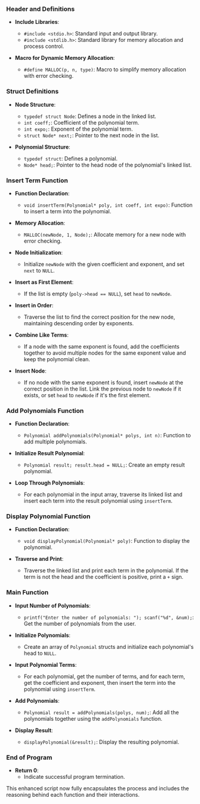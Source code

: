 ### Header and Definitions

- **Include Libraries**:
  - `#include <stdio.h>`: Standard input and output library.
  - `#include <stdlib.h>`: Standard library for memory allocation and process control.

- **Macro for Dynamic Memory Allocation**:
  - `#define MALLOC(p, n, type)`: Macro to simplify memory allocation with error checking.

### Struct Definitions

- **Node Structure**:
  - `typedef struct Node`: Defines a node in the linked list.
  - `int coeff;`: Coefficient of the polynomial term.
  - `int expo;`: Exponent of the polynomial term.
  - `struct Node* next;`: Pointer to the next node in the list.

- **Polynomial Structure**:
  - `typedef struct`: Defines a polynomial.
  - `Node* head;`: Pointer to the head node of the polynomial's linked list.

### Insert Term Function

- **Function Declaration**:
  - `void insertTerm(Polynomial* poly, int coeff, int expo)`: Function to insert a term into the polynomial.

- **Memory Allocation**:
  - `MALLOC(newNode, 1, Node);`: Allocate memory for a new node with error checking.

- **Node Initialization**:
  - Initialize `newNode` with the given coefficient and exponent, and set `next` to `NULL`.

- **Insert as First Element**:
  - If the list is empty (`poly->head == NULL`), set `head` to `newNode`.

- **Insert in Order**:
  - Traverse the list to find the correct position for the new node, maintaining descending order by exponents.

- **Combine Like Terms**:
  - If a node with the same exponent is found, add the coefficients together to avoid multiple nodes for the same exponent value and keep the polynomial clean.

- **Insert Node**:
  - If no node with the same exponent is found, insert `newNode` at the correct position in the list. Link the previous node to `newNode` if it exists, or set `head` to `newNode` if it's the first element.

### Add Polynomials Function

- **Function Declaration**:
  - `Polynomial addPolynomials(Polynomial* polys, int n)`: Function to add multiple polynomials.

- **Initialize Result Polynomial**:
  - `Polynomial result; result.head = NULL;`: Create an empty result polynomial.

- **Loop Through Polynomials**:
  - For each polynomial in the input array, traverse its linked list and insert each term into the result polynomial using `insertTerm`.

### Display Polynomial Function

- **Function Declaration**:
  - `void displayPolynomial(Polynomial* poly)`: Function to display the polynomial.

- **Traverse and Print**:
  - Traverse the linked list and print each term in the polynomial. If the term is not the head and the coefficient is positive, print a `+` sign.

### Main Function

- **Input Number of Polynomials**:
  - `printf("Enter the number of polynomials: "); scanf("%d", &num);`: Get the number of polynomials from the user.

- **Initialize Polynomials**:
  - Create an array of `Polynomial` structs and initialize each polynomial's head to `NULL`.

- **Input Polynomial Terms**:
  - For each polynomial, get the number of terms, and for each term, get the coefficient and exponent, then insert the term into the polynomial using `insertTerm`.

- **Add Polynomials**:
  - `Polynomial result = addPolynomials(polys, num);`: Add all the polynomials together using the `addPolynomials` function.

- **Display Result**:
  - `displayPolynomial(&result);`: Display the resulting polynomial.

### End of Program

- **Return 0**:
  - Indicate successful program termination.

This enhanced script now fully encapsulates the process and includes the reasoning behind each function and their interactions.
